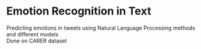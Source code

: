 # Emotion Recognition in Text
Predicting emotions in tweets using Natural Language Processing methods and different models  
Done on CARER dataset
